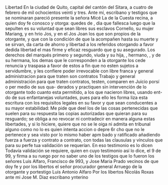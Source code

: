 Libertad
En la ciudad de Quito, capital del cantón del Sitara, a cuatro de febrero de mil ochocientos veinti y tres. Ante mí, escribano y testigos que se nominaran pareció presente la señora Micé
La de la Cuesta recina, a quien doy fe conosco y otorga: quedes de , dia que fallesca luego que la sepulten es su voluntad que sean libres sus esclavos Cornello, su mujer Mariang, y en hrio Jos, y en el Jos
Joan los que son propios de la otorgante, y que con la condición de que la acompañen hasta su muerte y se sirvan, da carta de ahorro y libertad a los referidos otorgando a favor dedida libertad el mas firme y eficaz resguardo que g su asegurado.
Los derechos del marqués primero y segundo, viuda y su hija, , hermano, , y de su hermana,
los demas que le corresponden a la otorgante los cede renuncia y traspasa a favor de estos a fin que no esten sujetos a servidumbre, y les confiere poder irrevocable con libre franca y general administracion para que traten son contratos
Trabajo y general administración para que traten contratos, testen, comparen en Juicio porsí o per medio de sus qua- derados y practiquen sin intervención de lo otorgante todo cuanto esta permitido, a los que nacieron libres, usando ent-
do de sus enfantanejas voluntades, pues para ello les forma
liza esta escritura con los requisitos legales en su favor y que
sean conducentes a su mayor estabilidad: Me pide que deel
los de las cosas pertenecidas que suelen para su respuesta
las copias autorizadas que quieran para su resguardo; se obliga a no revocar ni contradecir en manera alguna estas libertades, y si lo hiciere, quiere que no se le oiga ni admita en tribunal alguno como no lo es quien intenta accion o depre
6r
cho que no le pertenece y sea visto por lo mismo haber apm
bado y ratificado añadiendo fuerza a fuerza y contrato a
contrato, con todas las clausulas y vínculos que para su perfe
tua validación se requerían. En eso testimonio es lo dicen
Todavía validación se requiere, quien en cuyo testimonio así lo dice, el 9 de 99, y firma a su ruego por no saber uno de los testigos que lo fueron los señores Luis Alfaro, Francisco de 993, y Jose Maria Prado vecinos de que doy fe y por los libertos el señor
procurador general
Arruego de la otorgante y portestigo Luis Antonio Alfaro
Por los libertos Nicolás Roxas
ante mi Jose M. Diaz
escribano ynterino